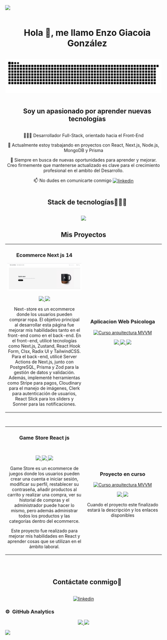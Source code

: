 <!--horizontal divider(gradiant)-->
<img src="https://user-images.githubusercontent.com/73097560/115834477-dbab4500-a447-11eb-908a-139a6edaec5c.gif">

<!--h1 without bottom border-->
<div id="user-content-toc">
  <ul align="center">
    <summary><h1 style="display: inline-block">Hola 👋, me llamo Enzo Giacoia González</h1></summary>
  </ul>
</div>


<p align = "center">
	<img src = "https://github.com/7oSkaaa/7oSkaaa/blob/output/github-contribution-grid-snake.svg?" alt = "Snake Game"/>
</p>

<div align="center">



<!--h2 without bottom border-->
<div id="user-content-toc">
  <ul align="center">
    <summary><h2 style="display: inline-block">Soy un apasionado por aprender nuevas tecnologías</h2></summary>
  </ul>
</div>


<!--Intro start-->


<div align="center">
<p > 👨🏽‍💻 Desarrollador Full-Stack, orientado hacia el Front-End</p>

<p > 🔭 Actualmente estoy trabajando en proyectos con React, Next.js, Node.js, MongoDB y Prisma</p>

<p > 🌱 Siempre en busca de nuevas oportunidades para aprender y mejorar. Creo firmemente que mantenerse actualizado es clave para el crecimiento profesional en el ambito del Desarrollo.</p>

<p > 📫 No dudes en comunicarte conmigo <a href="https://www.linkedin.com/in/enzo-giacoia-gonz%C3%A1lez/" target="blank"><img align="center" src="https://user-images.githubusercontent.com/88904952/234979284-68c11d7f-1acc-4f0c-ac78-044e1037d7b0.png" alt="linkedin" height="30" width="30" /></a> </p>

</div>






<!--h1 without bottom border-->
<div id="user-content-toc">
  <ul align="center">
    <summary><h2 style="display: inline-block">Stack de tecnologías👨🏻‍💻</h2></summary>
  </ul>
</div>
<!--tech stack icons-->
<p align="center">
  <a href="https://skillicons.dev">
    <img src="https://skillicons.dev/icons?i=vscode,html,css,bootstrap,tailwind,materialui,js,ts,react,nextjs,nodejs,express,mongodb,mysql,sequelize,redux,postgres,prisma,postman,docker,heroku,vercel,git,github,s&perline=14" />
  </a>
</p>

## Mis Proyectos 
<table>
<tr>
<td width="50%">
<h3 align="center">Ecommerce Next js 14</h3>
<div align="center">
<a href="https://next-store-two-rho.vercel.app/" target="_blank"><img src="https://github.com/enzo-giacoia-gonzalez/My-Ecommerce-Nextjs14/raw/main/public/readme/foto%201.png" width="400" alt="Curso básico android"></a>
<p>
<a href="https://github.com/enzo-giacoia-gonzalez/My-Ecommerce-Nextjs14" target="_blank">
<img src="https://img.shields.io/badge/CÓDIGO-ff9?style=for-the-badge&logo=github&logoColor=black">
</a>
<a href="https://next-store-two-rho.vercel.app/" target="_blank">
<img src="https://img.shields.io/badge/-Deploy-green?style=for-the-badge&color=3fFD7f">
</a>
</p>
<p>Next-store es un ecommerce donde los usuarios pueden comprar ropa. El objetivo principal al desarrollar esta página fue mejorar mis habilidades tanto en el front-end como en el back-end. En el front-end, utilicé tecnologías como Next.js, Zustand, React Hook Form, Clsx, Radix UI y TailwindCSS. Para el back-end, utilicé Server Actions de Next.js, junto con PostgreSQL, Prisma y Zod para la gestión de datos y validación. Además, implementé herramientas como Stripe para pagos, Cloudinary para el manejo de imágenes, Clerk para autenticación de usuarios, React Slick para los sliders y Sonner para las notificaciones.</p>
</div>
                                                                                      
</td>

<td width="50%">
               <br>
<h3 align="center">Aplicacion Web Psicologa</h3>
<div align="center">                                       
<a href="https://fronendpsychologist.onrender.com/" target="_blank"><img src="https://github.com/enzo-giacoia-gonzalez/fronEndPsychologist/blob/main/public/img/readme/Web%20Psic%C3%B3loga.png?raw=true" width="400" alt="Curso arquitectura MVVM"></a>
<br>
<p>
	
<a href="https://github.com/ArisGuimera/SimpleAndroidMVVM" target="_blank">
<img src="https://img.shields.io/badge/C%C3%93DIGO-80ffaa?style=for-the-badge&logo=github&logoColor=black">
</a>
<a href="https://github.com/ArisGuimera/SimpleAndroidMVVM" target="_blank">
<img src="https://img.shields.io/badge/C%C3%93DIGO-80ffaa?style=for-the-badge&logo=github&logoColor=black">
</a>
<a href="https://fronendpsychologist.onrender.com/" target="_blank">
<img src="https://img.shields.io/badge/-Deploy-green?style=for-the-badge&color=3fFD7f">
</a>
</p>
</p></p>
</div>                                                             
</table>                                                                                 
</div>
<br>

<table>
<tr>
<td width="50%">
<h3 align="center">Game Store React js</h3>
<div align="center">
<a href="https://game-store-js.netlify.app/" target="_blank"><img src="https://github.com/enzo-giacoia-gonzalez/game-market-front/blob/main/public/img/readme/ecommerce.png?raw=true" width="400" alt=""></a>
<p>
<a href="https://github.com/enzo-giacoia-gonzalez/game-market-front.git" target="_blank">
<img src="https://img.shields.io/badge/CÓDIGO FRONT-ff9?style=for-the-badge&logo=github&logoColor=black">
</a>
<a href="https://github.com/enzo-giacoia-gonzalez/Game-market-back.git" target="_blank">
<img src="https://img.shields.io/badge/CÓDIGO BACK-ff9?style=for-the-badge&logo=github&logoColor=black">
</a>
<a href="https://game-store-js.netlify.app/" target="_blank">
<img src="https://img.shields.io/badge/-Deploy-green?style=for-the-badge&color=3fFD7f">
</a>
</p>
<p>Game Store es un ecommerce de juegos donde los usuarios pueden crear una cuenta e iniciar sesión, modificar su perfil, restablecer su contraseña, añadir productos al carrito y realizar una compra, ver su historial de compras y el administrador puede hacer lo mismo, pero además administrar todos los productos y las categorías dentro del ecommerce.

Este proyecto fue realizado para mejorar mis habilidades en React y aprender cosas que se utilizan en el ámbito laboral.</p>
</div>
                                                                                      
</td>

<td width="50%">
               <br>
<h3 align="center">Proyecto en curso</h3>
<div align="center">                                       
<a href="" target="_blank"><img src="https://img.freepik.com/foto-gratis/papeles-comerciales-naturaleza-muerta-varias-piezas-mecanismo_23-2149352652.jpg" width="400" alt="Curso arquitectura MVVM"></a>
<br>
<p>
<a href="" target="_blank">
<img src="https://img.shields.io/badge/C%C3%93DIGO-80ffaa?style=for-the-badge&logo=github&logoColor=black">
</a>
<a href="" target="_blank">
<img src="https://img.shields.io/badge/-Deploy-green?style=for-the-badge&color=3fFD7f">
</a>
</p>
</p>Cuando el proyecto este finalizado estará la descripción y los enlaces disponibles </p>
</div>                                                             
</table>                                                                                 
</div>
<br>



<!-- Connect with me -->
<!--h2 without bottom border-->
<div id="user-content-toc">
  <ul align="center">
    <summary><h2 style="display: inline-block">Contáctate conmigo🤝</h2></summary>
  </ul>
</div>

<!--icons and links-->
<p align="center">
<a href="https://www.linkedin.com/in/enzo-giacoia-gonz%C3%A1lez/" target="blank"><img align="center" src="https://user-images.githubusercontent.com/88904952/234979284-68c11d7f-1acc-4f0c-ac78-044e1037d7b0.png" alt="linkedin" height="50" width="50" /></a>
</p>





### ⚙️ &nbsp;GitHub Analytics

<p align="center">
<a href="https://github.com/enzo-giacoia-gonzalez">
  <img height="180em" src="https://github-readme-stats-eight-theta.vercel.app/api?username=enzo-giacoia-gonzalez&show_icons=true&theme=algolia&include_all_commits=true&count_private=true"/>
  <img height="180em" src="https://github-readme-stats-eight-theta.vercel.app/api/top-langs/?username=enzo-giacoia-gonzalez&layout=compact&langs_count=8&theme=algolia"/>
</a>
</p>






<!--horizontal divider(gradiant)-->
<img src="https://user-images.githubusercontent.com/73097560/115834477-dbab4500-a447-11eb-908a-139a6edaec5c.gif">
